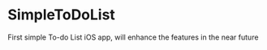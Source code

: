 SimpleToDoList
==============

First simple To-do List iOS app, will enhance the features in the near future
